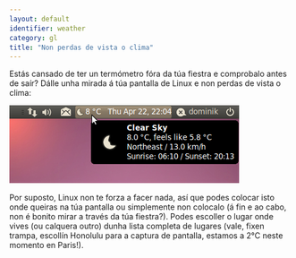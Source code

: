 ```yaml
---
layout: default
identifier: weather
category: gl
title: "Non perdas de vista o clima"
---
```


Estás cansado de ter un termómetro fóra da túa fiestra e comprobalo antes de saír? Dálle unha mirada á túa pantalla de Linux e non perdas de vista o clima:

<img src="/img/weather.png" />

Por suposto, Linux non te forza a facer nada, así que podes colocar isto onde queiras na túa pantalla ou simplemente non colocalo (á fin e ao cabo, non é bonito mirar a través da túa fiestra?). Podes escoller o lugar onde vives (ou calquera outro) dunha lista completa de lugares (vale, fixen trampa, escollín Honolulu para a captura de pantalla, estamos a 2°C neste momento en Paris!).




